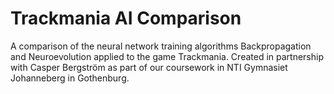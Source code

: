 # Trackmania AI Comparison
A comparison of the neural network training algorithms Backpropagation and Neuroevolution applied to the game Trackmania. Created in partnership with Casper Bergström as part of our coursework in NTI Gymnasiet Johanneberg in Gothenburg.
